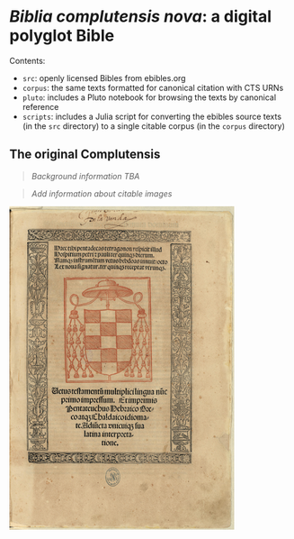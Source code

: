 # *Biblia complutensis nova*: a digital polyglot Bible

Contents: 

- `src`: openly licensed Bibles from ebibles.org
- `corpus`: the same texts formatted for canonical citation with CTS URNs
- `pluto`: includes a Pluto notebook for browsing the texts by canonical reference
- `scripts`: includes a Julia script for converting the ebibles source texts (in the `src` directory) to a single citable corpus (in the `corpus` directory)

## The original Complutensis

> *Background information TBA*

> *Add information about citable images*



![](./complutensis-title-page-small.png)